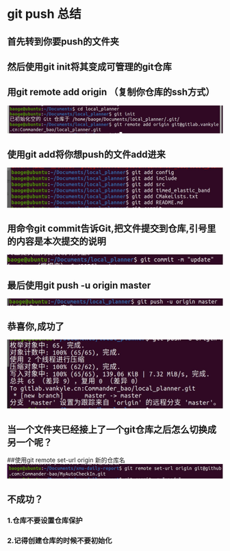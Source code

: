 # git push 总结
## 首先转到你要push的文件夹
## 然后使用git init将其变成可管理的git仓库
## 用git remote add origin （复制你仓库的ssh方式）
![](images/1.jpg)
## 使用git add将你想push的文件add进来
![](images/2.jpg)
## 用命令git commit告诉Git,把文件提交到仓库,引号里的内容是本次提交的说明
![](images/3.jpg)
## 最后使用git push -u origin master
![](images/4.jpg)
## 恭喜你,成功了
![](images/5.jpg)
## 当一个文件夹已经接上了一个git仓库之后怎么切换成另一个呢？
##使用git remote set-url origin 新的仓库名
![](images/6.jpg)
## 不成功？
### 1.仓库不要设置仓库保护
### 2.记得创建仓库的时候不要初始化
